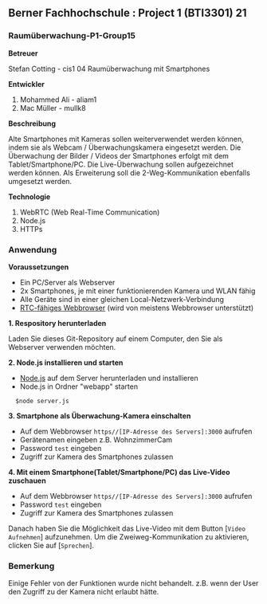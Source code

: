 ## Berner Fachhochschule : Project 1 (BTI3301) 21
### Raumüberwachung-P1-Group15
**Betreuer**

Stefan Cotting - cis1 04 Raumüberwachung mit Smartphones

**Entwickler**

1. Mohammed Ali - aliam1
2. Mac Müller - mullk8

**Beschreibung**

Alte Smartphones mit Kameras sollen weiterverwendet werden können, indem sie als Webcam / Überwachungskamera eingesetzt werden.
Die Überwachung der Bilder / Videos der Smartphones erfolgt mit dem Tablet/Smartphone/PC.
Die Live-Überwachung sollen aufgezeichnet werden können. Als Erweiterung soll die 2-Weg-Kommunikation ebenfalls umgesetzt werden.

**Technologie**
1. WebRTC (Web Real-Time Communication)
2. Node.js
3. HTTPs

### Anwendung
**Voraussetzungen**
- Ein PC/Server als Webserver
- 2x Smartphones, je mit einer funktionierenden Kamera und WLAN fähig
- Alle Geräte sind in einer gleichen Local-Netzwerk-Verbindung
- [RTC-fähiges Webbrowser](https://caniuse.com/rtcpeerconnection) (wird von meistens Webbrowser unterstützt)

**1. Respository herunterladen**

Laden Sie dieses Git-Repository auf einem Computer, den Sie als Webserver verwenden möchten.

**2. Node.js installieren und starten**

- [Node.js](https://nodejs.org/en/download/) auf dem Server herunterladen und installieren 
- Node.js in Ordner "webapp" starten
```
  $node server.js
```
**3. Smartphone als Überwachung-Kamera einschalten**

- Auf dem Webbrowser `https//[IP-Adresse des Servers]:3000` aufrufen 
- Gerätenamen eingeben z.B. WohnzimmerCam
- Password `test` eingeben
- Zugriff zur Kamera des Smartphones zulassen

**4. Mit einem Smartphone(Tablet/Smartphone/PC) das Live-Video zuschauen**

- Auf dem Webbrowser `https//[IP-Adresse des Servers]:3000` aufrufen 
- Password `test` eingeben
- Zugriff zur Kamera des Smartphones zulassen

Danach haben Sie die Möglichkeit das Live-Video mit dem Button [`Video Aufnehmen`] aufzunehmen.
Um die Zweiweg-Kommunikation zu aktivieren, clicken Sie auf [`Sprechen`].

### Bemerkung
Einige Fehler von der Funktionen wurde nicht behandelt. z.B. wenn der User den Zugriff zu der Kamera nicht erlaubt hätte.
